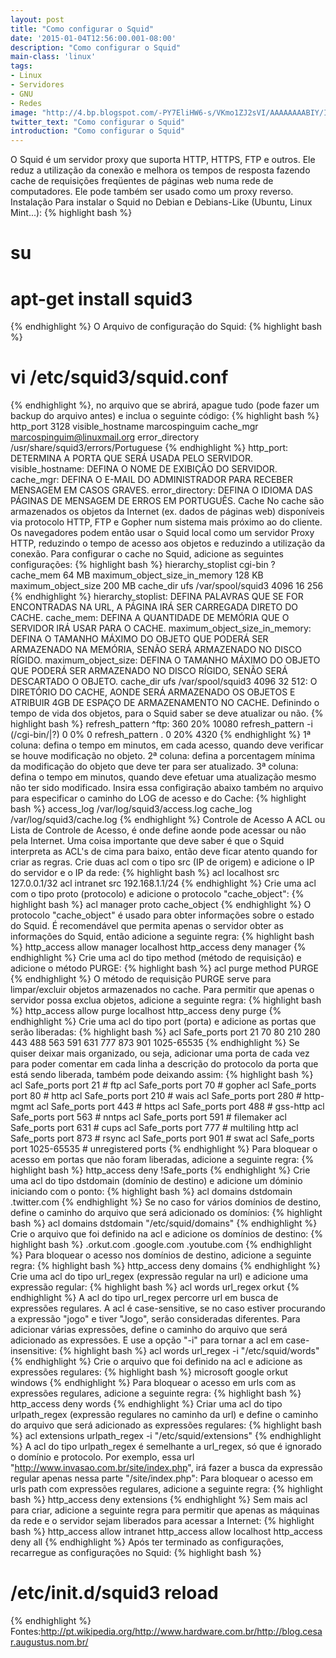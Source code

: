 ```yaml
---
layout: post
title: "Como configurar o Squid"
date: '2015-01-04T12:56:00.001-08:00'
description: "Como configurar o Squid"
main-class: 'linux'
tags:
- Linux
- Servidores
- GNU
- Redes
image: "http://4.bp.blogspot.com/-PY7EliHW6-s/VKmo1ZJ2sVI/AAAAAAAABIY/IW_frwfJa2E/s72-c/squid.png"
twitter_text: "Como configurar o Squid"
introduction: "Como configurar o Squid"
---
```

O Squid é um servidor proxy que suporta HTTP, HTTPS, FTP e outros. Ele reduz a utilização da conexão e melhora os tempos de resposta fazendo cache de requisições freqüentes de páginas web numa rede de computadores. Ele pode também ser usado como um proxy reverso.
Instalação
Para instalar o Squid no Debian e Debians-Like (Ubuntu, Linux Mint...):
{% highlight bash %}
# su
# apt-get install squid3
{% endhighlight %}
O Arquivo de configuração do Squid:
{% highlight bash %}
# vi /etc/squid3/squid.conf
{% endhighlight %}, no arquivo que se abrirá, apague tudo (pode fazer um backup do arquivo antes) e inclua o seguinte código:
{% highlight bash %}
http_port 3128
visible_hostname marcospinguim
cache_mgr marcospinguim@linuxmail.org
error_directory /usr/share/squid3/errors/Portuguese
{% endhighlight %}
http_port: DETERMINA A PORTA QUE SERÁ USADA PELO SERVIDOR.
visible_hostname: DEFINA O NOME DE EXIBIÇÃO DO SERVIDOR.
cache_mgr: DEFINA O E-MAIL DO ADMINISTRADOR PARA RECEBER MENSAGEM EM CASOS GRAVES.
error_directory: DEFINA O IDIOMA DAS PÁGINAS DE MENSAGEM DE ERROS EM PORTUGUÊS.
Cache
No cache são armazenados os objetos da Internet (ex. dados de páginas web) disponíveis via protocolo HTTP, FTP e Gopher num sistema mais próximo ao do cliente. Os navegadores podem então usar o Squid local como um servidor Proxy HTTP, reduzindo o tempo de acesso aos objetos e reduzindo a utilização da conexão.
Para configurar o cache no Squid, adicione as seguintes configurações:
{% highlight bash %}
hierarchy_stoplist cgi-bin ?
cache_mem 64 MB
maximum_object_size_in_memory 128 KB
maximum_object_size 200 MB
cache_dir ufs /var/spool/squid3 4096 16 256
{% endhighlight %}
hierarchy_stoplist: DEFINA PALAVRAS QUE SE FOR ENCONTRADAS NA URL, A PÁGINA IRÁ SER CARREGADA DIRETO DO CACHE.
cache_mem: DEFINA A QUANTIDADE DE MEMÓRIA QUE O SERVIDOR IRÁ USAR PARA O CACHE.
maximum_object_size_in_memory: DEFINA O TAMANHO MÁXIMO DO OBJETO QUE PODERÁ SER ARMAZENADO NA MEMÓRIA, SENÃO SERÁ ARMAZENADO NO DISCO RÍGIDO.
maximum_object_size: DEFINA O TAMANHO MÁXIMO DO OBJETO QUE PODERÁ SER ARMAZENADO NO DISCO RÍGIDO, SENÃO SERÁ DESCARTADO O OBJETO.
cache_dir ufs /var/spool/squid3 4096 32 512: O DIRETÓRIO DO CACHE, AONDE SERÁ ARMAZENADO OS OBJETOS E ATRIBUIR 4GB DE ESPAÇO DE ARMAZENAMENTO NO CACHE.
Definindo o tempo de vida dos objetos, para o Squid saber se deve atualizar ou não.
{% highlight bash %}
refresh_pattern ^ftp:    360 20% 10080
refresh_pattern -i (/cgi-bin/|\?) 0 0% 0
refresh_pattern .    0 20% 4320
{% endhighlight %}
1ª coluna: defina o tempo em minutos, em cada acesso, quando deve verificar se houve modificação no objeto.
2ª coluna: defina a porcentagem mínima da modificação do objeto que deve ter para ser atualizado.
3ª coluna: defina o tempo em minutos, quando deve efetuar uma atualização mesmo não ter sido modificado.
Insira essa configiração abaixo também no arquivo para especificar o caminho do LOG de acesso e do Cache:
{% highlight bash %}
access_log /var/log/squid3/access.log
cache_log /var/log/squid3/cache.log
{% endhighlight %}
Controle de Acesso
A ACL ou Lista de Controle de Acesso, é onde define aonde pode acessar ou não pela Internet. Uma coisa importante que deve saber é que o Squid interpreta as ACL's de cima para baixo, então deve ficar atento quando for criar as regras.
Crie duas acl com o tipo src (IP de origem) e adicione o IP do servidor e o IP da rede:
{% highlight bash %}
acl localhost src 127.0.0.1/32
acl intranet src 192.168.1.1/24
{% endhighlight %}
Crie uma acl com o tipo proto (protocolo) e adicione o protocolo "cache_object":
{% highlight bash %}
acl manager proto cache_object
{% endhighlight %}
O protocolo "cache_object" é usado para obter informações sobre o estado do Squid.
É recomendável que permita apenas o servidor obter as informações do Squid, então adicione a seguinte regra:
{% highlight bash %}
http_access allow manager localhost
http_access deny manager
{% endhighlight %}
Crie uma acl do tipo method (método de requisição) e adicione o método PURGE:
{% highlight bash %}
acl purge method PURGE
{% endhighlight %}
O método de requisição PURGE serve para limpar/excluir objetos armazenados no cache.
Para permitir que apenas o servidor possa exclua objetos, adicione a seguinte regra:
{% highlight bash %}
http_access allow purge localhost
http_access deny purge
{% endhighlight %}
Crie uma acl do tipo port (porta) e adicione as portas que serão liberadas:
{% highlight bash %}
acl Safe_ports port 21 70 80 210 280 443 488 563 591 631 777 873 901 1025-65535
{% endhighlight %}
Se quiser deixar mais organizado, ou seja, adicionar uma porta de cada vez para poder comentar em cada linha a descrição do protocolo da porta que está sendo liberada, também pode deixando assim:
{% highlight bash %}
acl Safe_ports port 21    # ftp
acl Safe_ports port 70    # gopher
acl Safe_ports port 80    # http
acl Safe_ports port 210   # wais
acl Safe_ports port 280   # http-mgmt
acl Safe_ports port 443   # https
acl Safe_ports port 488   # gss-http
acl Safe_ports port 563   # nntps
acl Safe_ports port 591   # filemaker
acl Safe_ports port 631   # cups
acl Safe_ports port 777   # multiling http
acl Safe_ports port 873   # rsync
acl Safe_ports port 901   # swat
acl Safe_ports port 1025-65535   # unregistered ports
{% endhighlight %}
Para bloquear o acesso em portas que não foram liberadas, adicione a seguinte regra:
{% highlight bash %}
http_access deny !Safe_ports
{% endhighlight %}
Crie uma acl do tipo dstdomain (domínio de destino) e adicione um dóminio iniciando com o ponto:
{% highlight bash %}
acl domains dstdomain .twitter.com
{% endhighlight %}
Se no caso for vários domínios de destino, define o caminho do arquivo que será adicionado os domínios:
{% highlight bash %}
acl domains dstdomain "/etc/squid/domains"
{% endhighlight %}
Crie o arquivo que foi definido na acl e adicione os domínios de destino:
{% highlight bash %}
.orkut.com
.google.com
.youtube.com
{% endhighlight %}
Para bloquear o acesso nos domínios de destino, adicione a seguinte regra:
{% highlight bash %}
http_access deny domains
{% endhighlight %}
Crie uma acl do tipo url_regex (expressão regular na url) e adicione uma expressão regular:
{% highlight bash %}
acl words url_regex orkut
{% endhighlight %}
A acl do tipo url_regex percorre url em busca de expressões regulares. A acl é case-sensitive, se no caso estiver procurando a expressão "jogo" e tiver "Jogo", serão consideradas diferentes.
Para adicionar várias expressões, define o caminho do arquivo que será adicionado as expressões. E use a opção "-i" para tornar a acl em case-insensitive:
{% highlight bash %}
acl words url_regex -i "/etc/squid/words"
{% endhighlight %}
Crie o arquivo que foi definido na acl e adicione as expressões regulares:
{% highlight bash %}
microsoft
google
orkut
windows
{% endhighlight %}
Para bloquear o acesso em urls com as expressões regulares, adicione a seguinte regra:
{% highlight bash %}
http_access deny words
{% endhighlight %}
Criar uma acl do tipo urlpath_regex (expressão regulares no caminho da url) e define o caminho do arquivo que será adicionado as expressões regulares:
{% highlight bash %}
acl extensions urlpath_regex -i "/etc/squid/extensions"
{% endhighlight %}
A acl do tipo urlpath_regex é semelhante a url_regex, só que é ignorado o domínio e protocolo. Por exemplo, essa url "http://www.invasao.com.br/site/index.php", irá fazer a busca da expressão regular apenas nessa parte "/site/index.php":
Para bloquear o acesso em urls path com expressões regulares, adicione a seguinte regra:
{% highlight bash %}
http_access deny extensions
{% endhighlight %}
Sem mais acl para criar, adicione a seguinte regra para permitir que apenas as máquinas da rede e o servidor sejam liberados para acessar a Internet:
{% highlight bash %}
http_access allow intranet
http_access allow localhost
http_access deny all
{% endhighlight %}
Após ter terminado as configurações, recarregue as configurações no Squid:
{% highlight bash %}
# /etc/init.d/squid3 reload
{% endhighlight %}
Fontes:http://pt.wikipedia.org/http://www.hardware.com.br/http://blog.cesar.augustus.nom.br/
